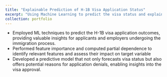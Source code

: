 ```yaml
---
title: "Explainable Prediction of H-1B Visa Application Status"
excerpt: "Using Machine Learning to predict the visa status and explain the potential reason behind rejection <br/><img src='/images/500x300.png'>"
collection: portfolio
---
```


* Employed ML techniques to predict the H-1B visa application outcomes, providing valuable insights for applicants and employers undergoing the immigration process.
* Performed feature importance and computed partial dependence to identify relevant features and assess their impact on target variable
* Developed a predictive model that not only forecasts visa status but also offers potential reasons for application denials, enabling insights into the visa approval.